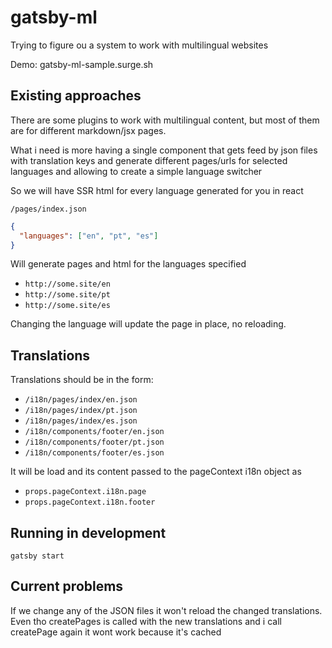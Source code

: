 # gatsby-ml

Trying to figure ou a system to work with multilingual websites

Demo: gatsby-ml-sample.surge.sh

## Existing approaches

There are some plugins to work with multilingual content, but most of them are for different markdown/jsx pages.

What i need is more having a single component that gets feed by json files with translation keys and generate different pages/urls for selected languages and allowing to create a simple language switcher

So we will have SSR html for every language generated for you in react

`/pages/index.json`

```json
{
  "languages": ["en", "pt", "es"]
}
```

Will generate pages and html for the languages specified

- `http://some.site/en`
- `http://some.site/pt`
- `http://some.site/es`

Changing the language will update the page in place, no reloading.

## Translations

Translations should be in the form:

- `/i18n/pages/index/en.json`
- `/i18n/pages/index/pt.json`
- `/i18n/pages/index/es.json`
- `/i18n/components/footer/en.json`
- `/i18n/components/footer/pt.json`
- `/i18n/components/footer/es.json`

It will be load and its content passed to the pageContext i18n object as

- `props.pageContext.i18n.page`
- `props.pageContext.i18n.footer`

## Running in development

`gatsby start`

## Current problems
If we change any of the JSON files it won't reload the changed translations.
Even tho createPages is called with the new translations and i call createPage again it wont work because it's cached